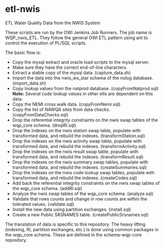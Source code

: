 # etl\-nwis

ETL Water Quality Data from the NWIS System

These scripts are run by the OWI Jenkins Job Runners. The job name is WQP\_nwis\_ETL. They follow the general OWI ETL pattern using ant to control the execution of PL/SQL scripts.

The basic flow is:
* Copy the mysql extract and oracle load scripts to the mysql server.
* Make sure they have the correct end-of-line characters.
* Extract a stable copy of the mysql data. (capture_data.sh)
* Import the data into the nwis\_ws\_star schema of the nolog database. (import_data.sh)
* Copy lookup values from the natprod database. (copyFromNatprod.sql)
**Note:** Several code lookup values in other etls are dependent on this data.
* Copy the NEMI cross walk data. (copyFromNemi.sql)
* Copy the list of NAWQA sites from data checks. (copyFromDataChecks.sql)
* Drop the referential integrity constraints on the nwis swap tables of the wqp_core schema. (dropRI.sql)
* Drop the indexes on the nwis station swap table, populate with transformed data, and rebuild the indexes. (transformStation.sql)
* Drop the indexes on the nwis activity swap table, populate with transformed data, and rebuild the indexes. (transformActivity.sql)
* Drop the indexes on the nwis result swap table, populate with transformed data, and rebuild the indexes. (transformResult.sql)
* Drop the indexes on the nwis summary swap tables, populate with transformed data, and rebuild the indexes. (createSummaries.sql)
* Drop the indexes on the nwis code lookup swap tables, populate with transformed data, and rebuild the indexes. (createCodes.sql)
* Add back the referential integrity constraints on the nwis swap tables of the wqp_core schema. (addRI.sql)
* Analyze the nwis swap tables of the wqp_core schema. (analyze.sql)
* Validate that rows counts and change in row counts are within the tolerated values. (validate.sql)
* Install the new data using partition exchanges. (install.sql)
* Create a new Public SRSNAMES table. (createPublicSrsnames.sql)

The translation of data is specific to this repository. The heavy lifting (indexing, RI, partition exchanges, etc.) is done using common packages in the wqp_core schema. These are defined in the schema-wqp-core repository.